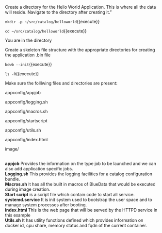 
Create a directory for the Hello World Application. This is where all the data will reside. Navigate to the directory after creating it.”

`mkdir -p ~/src/catalog/helloworld`{{execute}}

`cd ~/src/catalog/helloworld`{{execute}}

You are in the directory

Create a skeleton file structure with the appropriate directories for creating the application .bin file

`bdwb --init`{{execute}}

`ls -R`{{execute}}

Make sure the folllwing files and directories are present:

  appconfig/appjob
  
  appconfig/logging.sh
  
  appconfig/macros.sh
  
  appconfig/startscript
  
  appconfig/utils.sh
 
  appconfig/index.html  
  
  image/
  
<br><b>appjob</b> Provides the information on the type job to be launched and we can also add application specific jobs.
<br><b>Logging.sh</b> This provides the logging facilities for a catalog configuration bundle. 
<br><b>Macros.sh</b> It has all the built in macros of BlueData that would be executed during image creation.
<br><b>Start script</b> is a script file which contain code to start all service.
<br><b>systemd.service</b> It is init system used to bootstrap the user space and to manage system processes after booting.
<br><b>index.html </b>This is the web page that will be served by the HTTPD service in this example
<br><b>Utils.sh</b> It has utility functions defined which provides information on docker id, cpu share, memory status and fqdn of the current container.
